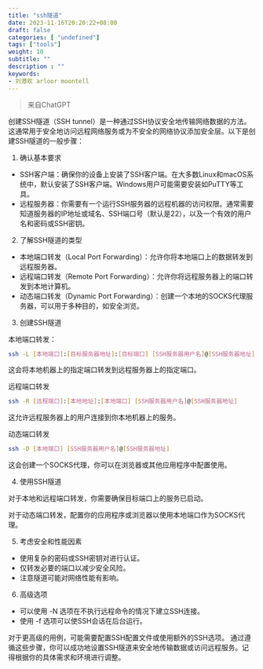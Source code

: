 ```yaml
---
title: "ssh隧道"
date: 2023-11-16T20:20:22+08:00
draft: false
categories: [ "undefined"]
tags: ["tools"]
weight: 10
subtitle: ""
description : ""
keywords:
- 刘港欢 arloor moontell
---
```


> 来自ChatGPT

创建SSH隧道（SSH tunnel）是一种通过SSH协议安全地传输网络数据的方法。这通常用于安全地访问远程网络服务或为不安全的网络协议添加安全层。以下是创建SSH隧道的一般步骤：

1. 确认基本要求

- SSH客户端：确保你的设备上安装了SSH客户端。在大多数Linux和macOS系统中，默认安装了SSH客户端。Windows用户可能需要安装如PuTTY等工具。
- 远程服务器：你需要有一个运行SSH服务器的远程机器的访问权限。通常需要知道服务器的IP地址或域名、SSH端口号（默认是22），以及一个有效的用户名和密码或SSH密钥。

2. 了解SSH隧道的类型

- 本地端口转发（Local Port Forwarding）：允许你将本地端口上的数据转发到远程服务器。
- 远程端口转发（Remote Port Forwarding）：允许你将远程服务器上的端口转发到本地计算机。
- 动态端口转发（Dynamic Port Forwarding）：创建一个本地的SOCKS代理服务器，可以用于多种目的，如安全浏览。

3. 创建SSH隧道

本地端口转发：

```bash
ssh -L [本地端口]:[目标服务器地址]:[目标端口] [SSH服务器用户名]@[SSH服务器地址]
```

这会将本地机器上的指定端口转发到远程服务器上的指定端口。

远程端口转发

```bash
ssh -R [远程端口]:[本地地址]:[本地端口] [SSH服务器用户名]@[SSH服务器地址]
```

这允许远程服务器上的用户连接到你本地机器上的服务。

动态端口转发

```bash
ssh -D [本地端口] [SSH服务器用户名]@[SSH服务器地址]
```

这会创建一个SOCKS代理，你可以在浏览器或其他应用程序中配置使用。

4. 使用SSH隧道

对于本地和远程端口转发，你需要确保目标端口上的服务已启动。

对于动态端口转发，配置你的应用程序或浏览器以使用本地端口作为SOCKS代理。

5. 考虑安全和性能因素

- 使用复杂的密码或SSH密钥对进行认证。
- 仅转发必要的端口以减少安全风险。
- 注意隧道可能对网络性能有影响。

6. 高级选项

- 可以使用 -N 选项在不执行远程命令的情况下建立SSH连接。
- 使用 -f 选项可以使SSH会话在后台运行。

对于更高级的用例，可能需要配置SSH配置文件或使用额外的SSH选项。
通过遵循这些步骤，你可以成功地设置SSH隧道来安全地传输数据或访问远程服务。记得根据你的具体需求和环境进行调整。